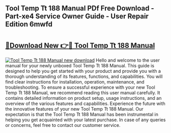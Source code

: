 ## Tool Temp Tt 188 Manual PDf Free Download - Part-xe4 Service Owner Guide - User Repair Edition 6mwfd

# <h2><a href="http://cf25695.oget.top/?id=Tool+Temp+Tt+188+Manual">🔗Download New 👉🔴 Tool Temp Tt 188 Manual</a></h2>

[![Tool Temp Tt 188 Manual new download](https://i.imgur.com/5g1atiW.png)](http://cf25695.oget.top/?id=Tool+Temp+Tt+188+Manual)
Hello and welcome to the user manual for your newly unboxed Tool Temp Tt 188 Manual. This guide is designed to help you get started with your product and provide you with a thorough understanding of its features, functions, and capabilities. You will find clear instructions for installation, operation, maintenance, and troubleshooting. To ensure a successful experience with your new Tool Temp Tt 188 Manual, we recommend reading this user manual carefully. It contains detailed information on product setup, usage instructions, and an overview of the various features and capabilities. Experience the future with the innovative features of your new Tool Temp Tt 188 Manual. Our expectation is that the Tool Temp Tt 188 Manual has been instrumental in helping you get acquainted with your latest purchase. In case of any queries or concerns, feel free to contact our customer service.
